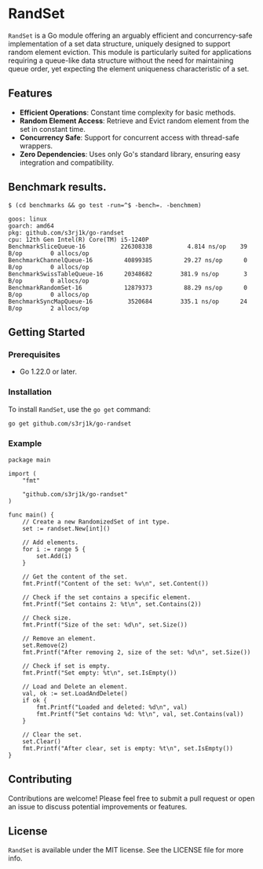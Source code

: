# RandSet

`RandSet` is a Go module offering an arguably efficient and concurrency-safe implementation of a set data structure, uniquely designed to support random element eviction. This module is particularly suited for applications requiring a queue-like data structure without the need for maintaining queue order, yet expecting the element uniqueness characteristic of a set.

## Features

- **Efficient Operations**: Constant time complexity for basic methods.
- **Random Element Access**: Retrieve and Evict random element from the set in constant time.
- **Concurrency Safe**: Support for concurrent access with thread-safe wrappers.
- **Zero Dependencies**: Uses only Go's standard library, ensuring easy integration and compatibility.

## Benchmark results.
`$ (cd benchmarks && go test -run=^$ -bench=. -benchmem)`

```
goos: linux
goarch: amd64
pkg: github.com/s3rj1k/go-randset
cpu: 12th Gen Intel(R) Core(TM) i5-1240P
BenchmarkSliceQueue-16          226308338          4.814 ns/op    39 B/op        0 allocs/op
BenchmarkChannelQueue-16         40899385         29.27 ns/op      0 B/op        0 allocs/op
BenchmarkSwissTableQueue-16      20348682        381.9 ns/op       3 B/op        0 allocs/op
BenchmarkRandomSet-16            12879373         88.29 ns/op      0 B/op        0 allocs/op
BenchmarkSyncMapQueue-16          3520684        335.1 ns/op      24 B/op        2 allocs/op
```

## Getting Started

### Prerequisites

- Go 1.22.0 or later.

### Installation

To install `RandSet`, use the `go get` command:

```bash
go get github.com/s3rj1k/go-randset
```

### Example

```
package main

import (
	"fmt"

	"github.com/s3rj1k/go-randset"
)

func main() {
	// Create a new RandomizedSet of int type.
	set := randset.New[int]()

	// Add elements.
	for i := range 5 {
		set.Add(i)
	}

	// Get the content of the set.
	fmt.Printf("Content of the set: %v\n", set.Content())

	// Check if the set contains a specific element.
	fmt.Printf("Set contains 2: %t\n", set.Contains(2))

	// Check size.
	fmt.Printf("Size of the set: %d\n", set.Size())

	// Remove an element.
	set.Remove(2)
	fmt.Printf("After removing 2, size of the set: %d\n", set.Size())

	// Check if set is empty.
	fmt.Printf("Set empty: %t\n", set.IsEmpty())

	// Load and Delete an element.
	val, ok := set.LoadAndDelete()
	if ok {
		fmt.Printf("Loaded and deleted: %d\n", val)
		fmt.Printf("Set contains %d: %t\n", val, set.Contains(val))
	}

	// Clear the set.
	set.Clear()
	fmt.Printf("After clear, set is empty: %t\n", set.IsEmpty())
}
```

## Contributing

Contributions are welcome! Please feel free to submit a pull request or open an issue to discuss potential improvements or features.

## License

`RandSet` is available under the MIT license. See the LICENSE file for more info.
